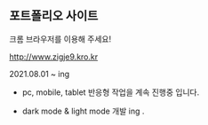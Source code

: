 
## 포트폴리오 사이트

크롬 브라우저를 이용해 주세요!

http://www.zigje9.kro.kr



2021.08.01 ~ ing

- pc, mobile, tablet 반응형 작업을 계속 진행중 입니다.

- dark mode & light mode 개발 ing .
